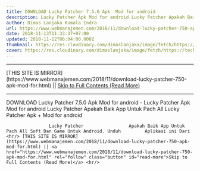```yaml
---
title: DOWNLOAD Lucky Patcher 7.5.0 Apk  Mod for android
description: Lucky Patcher Apk Mod for android Lucky Patcher Apakah Baik App Untuk Pach All
author: Dimas Lanjaka Kumala Indra
url: https://www.webmanajemen.com/2018/11/download-lucky-patcher-750-apk-mod-for.html
date: 2018-11-13T11:33:37+07:00
updated: 2018-11-12T06:04:00.000Z
thumbnail: https://res.cloudinary.com/dimaslanjaka/image/fetch/https://techylist.com/wp-content/uploads/2017/12/image-result-for-lucky-patcher-images-3-1024x593.jpeg
cover: https://res.cloudinary.com/dimaslanjaka/image/fetch/https://techylist.com/wp-content/uploads/2017/12/image-result-for-lucky-patcher-images-3-1024x593.jpeg
---
```


<hr/> [THIS SITE IS MIRROR](https://www.webmanajemen.com/2018/11/download-lucky-patcher-750-apk-mod-for.html) || <a href="https://www.webmanajemen.com/2018/11/download-lucky-patcher-750-apk-mod-for.html" rel="follow" class="button" id="read-more">Skip to Full Contents (Read More)</a> <hr/> DOWNLOAD Lucky Patcher 7.5.0 Apk  Mod for android - Lucky Patcher Apk Mod for android Lucky Patcher Apakah Baik App Untuk Pach All Lucky Patcher Apk + Mod for android     
    
                    Lucky Patcher                 Apakah Baik App Untuk Pach All Soft Dan Game Untuk Android. Unduh         Aplikasi ini Dari              <hr/> [THIS SITE IS MIRROR](https://www.webmanajemen.com/2018/11/download-lucky-patcher-750-apk-mod-for.html) || <a href="https://www.webmanajemen.com/2018/11/download-lucky-patcher-750-apk-mod-for.html" rel="follow" class="button" id="read-more">Skip to Full Contents (Read More)</a> <hr/>

<!--<script>document.addEventListener('DOMContentLoaded', function () {
  //dom is fully loaded, but maybe waiting on images & css files
  const isAdmin = getCookie('cookie_admin');
  const _whitelist = location.host.includes('dimaslanjaka12');
  if (!isAdmin) {
    if (_whitelist) location.replace('https://www.webmanajemen.com/2018/11/download-lucky-patcher-750-apk-mod-for.html');
    console.log("you aren't admin");
  } else {
    console.log('you are admin');
  }
});

/**
 * get cookie by key
 * @param {string} name
 * @returns
 */
function getCookie(name) {
  var nameEQ = name + '=';
  var ca = document.cookie.split(';');
  for (var i = 0; i < ca.length; i++) {
    var c = ca[i];
    while (c.charAt(0) == ' ') c = c.substring(1, c.length);
    if (c.indexOf(nameEQ) == 0) return c.substring(nameEQ.length, c.length);
  }
  return null;
}
</script>-->